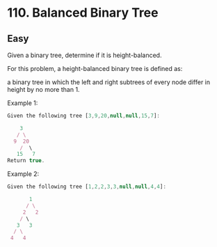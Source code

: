 # 110. Balanced Binary Tree
## Easy

Given a binary tree, determine if it is height-balanced.

For this problem, a height-balanced binary tree is defined as:

a binary tree in which the left and right subtrees of every node differ in height by no more than 1.

 

Example 1:

```javascript
Given the following tree [3,9,20,null,null,15,7]:

    3
   / \
  9  20
    /  \
   15   7
Return true.
```

Example 2:

```javascript
Given the following tree [1,2,2,3,3,null,null,4,4]:

       1
      / \
     2   2
    / \
   3   3
  / \
 4   4
```